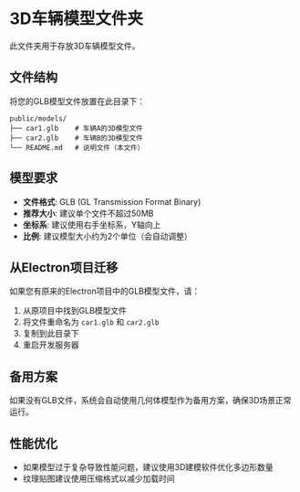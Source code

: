 # 3D车辆模型文件夹

此文件夹用于存放3D车辆模型文件。

## 文件结构

将您的GLB模型文件放置在此目录下：

```
public/models/
├── car1.glb    # 车辆A的3D模型文件
├── car2.glb    # 车辆B的3D模型文件
└── README.md   # 说明文件（本文件）
```

## 模型要求

- **文件格式**: GLB (GL Transmission Format Binary)
- **推荐大小**: 建议单个文件不超过50MB
- **坐标系**: 建议使用右手坐标系，Y轴向上
- **比例**: 建议模型大小约为2个单位（会自动调整）

## 从Electron项目迁移

如果您有原来的Electron项目中的GLB模型文件，请：

1. 从原项目中找到GLB模型文件
2. 将文件重命名为 `car1.glb` 和 `car2.glb`
3. 复制到此目录下
4. 重启开发服务器

## 备用方案

如果没有GLB文件，系统会自动使用几何体模型作为备用方案，确保3D场景正常运行。

## 性能优化

- 如果模型过于复杂导致性能问题，建议使用3D建模软件优化多边形数量
- 纹理贴图建议使用压缩格式以减少加载时间